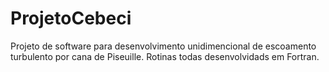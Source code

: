 # ProjetoCebeci
Projeto de software para desenvolvimento unidimencional de escoamento turbulento por cana de Piseuille.
Rotinas todas desenvolvidads em Fortran.
